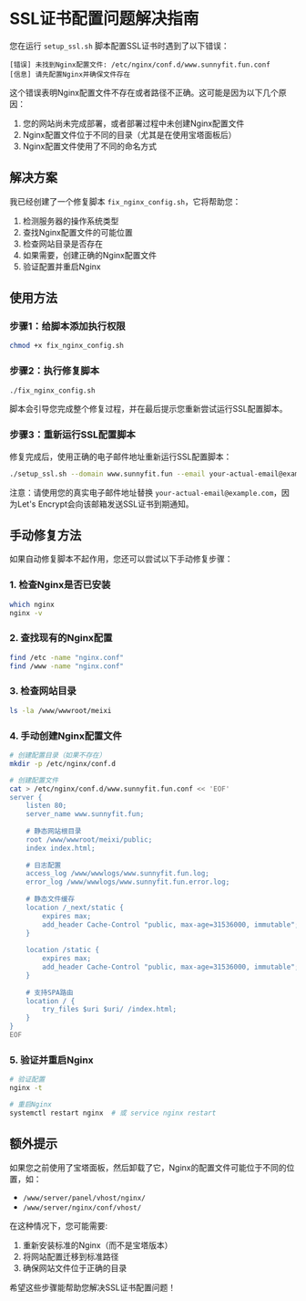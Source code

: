 # SSL证书配置问题解决指南

您在运行 `setup_ssl.sh` 脚本配置SSL证书时遇到了以下错误：

```
[错误] 未找到Nginx配置文件: /etc/nginx/conf.d/www.sunnyfit.fun.conf
[信息] 请先配置Nginx并确保文件存在
```

这个错误表明Nginx配置文件不存在或者路径不正确。这可能是因为以下几个原因：

1. 您的网站尚未完成部署，或者部署过程中未创建Nginx配置文件
2. Nginx配置文件位于不同的目录（尤其是在使用宝塔面板后）
3. Nginx配置文件使用了不同的命名方式

## 解决方案

我已经创建了一个修复脚本 `fix_nginx_config.sh`，它将帮助您：

1. 检测服务器的操作系统类型
2. 查找Nginx配置文件的可能位置
3. 检查网站目录是否存在
4. 如果需要，创建正确的Nginx配置文件
5. 验证配置并重启Nginx

## 使用方法

### 步骤1：给脚本添加执行权限

```bash
chmod +x fix_nginx_config.sh
```

### 步骤2：执行修复脚本

```bash
./fix_nginx_config.sh
```

脚本会引导您完成整个修复过程，并在最后提示您重新尝试运行SSL配置脚本。

### 步骤3：重新运行SSL配置脚本

修复完成后，使用正确的电子邮件地址重新运行SSL配置脚本：

```bash
./setup_ssl.sh --domain www.sunnyfit.fun --email your-actual-email@example.com
```

注意：请使用您的真实电子邮件地址替换 `your-actual-email@example.com`，因为Let's Encrypt会向该邮箱发送SSL证书到期通知。

## 手动修复方法

如果自动修复脚本不起作用，您还可以尝试以下手动修复步骤：

### 1. 检查Nginx是否已安装

```bash
which nginx
nginx -v
```

### 2. 查找现有的Nginx配置

```bash
find /etc -name "nginx.conf"
find /www -name "nginx.conf"
```

### 3. 检查网站目录

```bash
ls -la /www/wwwroot/meixi
```

### 4. 手动创建Nginx配置文件

```bash
# 创建配置目录（如果不存在）
mkdir -p /etc/nginx/conf.d

# 创建配置文件
cat > /etc/nginx/conf.d/www.sunnyfit.fun.conf << 'EOF'
server {
    listen 80;
    server_name www.sunnyfit.fun;
    
    # 静态网站根目录
    root /www/wwwroot/meixi/public;
    index index.html;
    
    # 日志配置
    access_log /www/wwwlogs/www.sunnyfit.fun.log;
    error_log /www/wwwlogs/www.sunnyfit.fun.error.log;
    
    # 静态文件缓存
    location /_next/static {
        expires max;
        add_header Cache-Control "public, max-age=31536000, immutable";
    }
    
    location /static {
        expires max;
        add_header Cache-Control "public, max-age=31536000, immutable";
    }
    
    # 支持SPA路由
    location / {
        try_files $uri $uri/ /index.html;
    }
}
EOF
```

### 5. 验证并重启Nginx

```bash
# 验证配置
nginx -t

# 重启Nginx
systemctl restart nginx  # 或 service nginx restart
```

## 额外提示

如果您之前使用了宝塔面板，然后卸载了它，Nginx的配置文件可能位于不同的位置，如：

- `/www/server/panel/vhost/nginx/`
- `/www/server/nginx/conf/vhost/`

在这种情况下，您可能需要:

1. 重新安装标准的Nginx（而不是宝塔版本）
2. 将网站配置迁移到标准路径
3. 确保网站文件位于正确的目录

希望这些步骤能帮助您解决SSL证书配置问题！ 